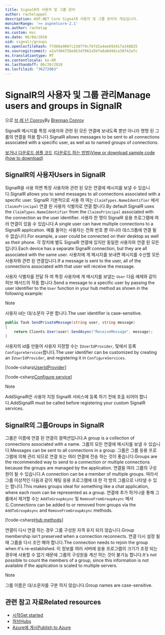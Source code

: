 ```yaml
---
title: SignalR의 사용자 및 그룹 관리
author: rachelappel
description: ASP.NET Core SignalR 사용자 및 그룹 관리의 개요입니다.
monikerRange: '>= aspnetcore-2.1'
ms.author: rachelap
ms.custom: mvc
ms.date: 06/04/2018
uid: signalr/groups
ms.openlocfilehash: f7d60a906fc238f79c76fd2a4ee693417a348825
ms.sourcegitcommit: a1afd04758e663d7062a5bfa8a0d4dca38f42afc
ms.translationtype: MT
ms.contentlocale: ko-KR
ms.lasthandoff: 06/20/2018
ms.locfileid: "36272083"
---
```

# <a name="manage-users-and-groups-in-signalr"></a><span data-ttu-id="3e693-103">SignalR의 사용자 및 그룹 관리</span><span class="sxs-lookup"><span data-stu-id="3e693-103">Manage users and groups in SignalR</span></span>

<span data-ttu-id="3e693-104">으로 [브 레 넌 Conroy](https://github.com/BrennanConroy)</span><span class="sxs-lookup"><span data-stu-id="3e693-104">By [Brennan Conroy](https://github.com/BrennanConroy)</span></span>

<span data-ttu-id="3e693-105">SignalR 메시지를 특정 사용자와 관련 된 모든 연결에 보내도록 뿐만 아니라 명명 된 그룹의 연결을 허용 합니다.</span><span class="sxs-lookup"><span data-stu-id="3e693-105">SignalR allows messages to be sent to all connections associated with a specific user, as well as to named groups of connections.</span></span>

<span data-ttu-id="3e693-106">[보거나 다운로드 샘플 코드](https://github.com/aspnet/Docs/tree/master/aspnetcore/signalr/groups/sample/) [(다운로드 하는 방법)](xref:tutorials/index#how-to-download-a-sample)</span><span class="sxs-lookup"><span data-stu-id="3e693-106">[View or download sample code](https://github.com/aspnet/Docs/tree/master/aspnetcore/signalr/groups/sample/) [(how to download)](xref:tutorials/index#how-to-download-a-sample)</span></span>

## <a name="users-in-signalr"></a><span data-ttu-id="3e693-107">SignalR의 사용자</span><span class="sxs-lookup"><span data-stu-id="3e693-107">Users in SignalR</span></span>

<span data-ttu-id="3e693-108">SignalR을 사용 하면 특정 사용자와 관련 된 모든 연결에 메시지를 보낼 수 있습니다.</span><span class="sxs-lookup"><span data-stu-id="3e693-108">SignalR allows you to send messages to all connections associated with a specific user.</span></span> <span data-ttu-id="3e693-109">SignalR 기본적으로 사용 하 여는 `ClaimTypes.NameIdentifier` 에서 `ClaimsPrincipal` 연결 된 사용자 식별자로 연결 합니다.</span><span class="sxs-lookup"><span data-stu-id="3e693-109">By default SignalR uses the `ClaimTypes.NameIdentifier` from the `ClaimsPrincipal` associated with the connection as the user identifier.</span></span> <span data-ttu-id="3e693-110">사용자 한 명이 SignalR 응용 프로그램에 여러 연결이 있을 수 있습니다.</span><span class="sxs-lookup"><span data-stu-id="3e693-110">A single user can have multiple connections to a SignalR application.</span></span> <span data-ttu-id="3e693-111">예를 들어는 사용자는 전화 번호 뿐 아니라 데스크톱에 연결 될 수 없습니다.</span><span class="sxs-lookup"><span data-stu-id="3e693-111">For example, a user could be connected on their desktop as well as their phone.</span></span> <span data-ttu-id="3e693-112">각 장치에 별도 SignalR 연결에 있지만 동일한 사용자와 연결 된 모든입니다.</span><span class="sxs-lookup"><span data-stu-id="3e693-112">Each device has a separate SignalR connection, but they are all associated with the same user.</span></span> <span data-ttu-id="3e693-113">사용자에 게 메시지를 보내면 메시지를 수신할 모든 사용자와 관련 된 연결입니다.</span><span class="sxs-lookup"><span data-stu-id="3e693-113">If a message is sent to the user, all of the connections associated with that user will receive the message.</span></span>

<span data-ttu-id="3e693-114">사용자 식별자를 전달 하 여 특정 사용자에 게 메시지를 보낼는 `User` 다음 예제와 같이 허브 메서드의 작동 합니다.</span><span class="sxs-lookup"><span data-stu-id="3e693-114">Send a message to a specific user by passing the user identifier to the `User` function in your hub method as shown in the following example:</span></span>

> [!NOTE]
> <span data-ttu-id="3e693-115">사용자 id는 대/소문자 구분 합니다.</span><span class="sxs-lookup"><span data-stu-id="3e693-115">The user identifier is case-sensitive.</span></span>

```csharp
public Task SendPrivateMessage(string user, string message)
{
    return Clients.User(user).SendAsync("ReceiveMessage", message);
}
```

<span data-ttu-id="3e693-116">사용자의 id를 만들어 사용자 지정할 수는 `IUserIdProvider`, 및에서 등록 `ConfigureServices`합니다.</span><span class="sxs-lookup"><span data-stu-id="3e693-116">The user identifier can be customized by creating an `IUserIdProvider`, and registering it in `ConfigureServices`.</span></span>

[!code-csharp[UserIdProvider](groups/sample/customuseridprovider.cs?range=4-10)]

[!code-csharp[Configure service](groups/sample/startup.cs?range=21-22,39-42)]

> [!NOTE]
> <span data-ttu-id="3e693-117">AddSignalR은 사용자 지정 SignalR 서비스에 등록 하기 전에 호출 되어야 합니다.</span><span class="sxs-lookup"><span data-stu-id="3e693-117">AddSignalR must be called before registering your custom SignalR services.</span></span>

## <a name="groups-in-signalr"></a><span data-ttu-id="3e693-118">SignalR의 그룹</span><span class="sxs-lookup"><span data-stu-id="3e693-118">Groups in SignalR</span></span>

<span data-ttu-id="3e693-119">그룹은 이름에 연결 된 연결의 컬렉션입니다.</span><span class="sxs-lookup"><span data-stu-id="3e693-119">A group is a collection of connections associated with a name.</span></span> <span data-ttu-id="3e693-120">그룹의 모든 연결에 메시지를 보낼 수 있습니다.</span><span class="sxs-lookup"><span data-stu-id="3e693-120">Messages can be sent to all connections in a group.</span></span> <span data-ttu-id="3e693-121">그룹은 그룹 응용 프로그램에 의해 관리 되므로 연결 또는 여러 연결에 전송 하는 것이 좋습니다.</span><span class="sxs-lookup"><span data-stu-id="3e693-121">Groups are the recommended way to send to a connection or multiple connections because the groups are managed by the application.</span></span> <span data-ttu-id="3e693-122">연결을 여러 그룹의 구성원이 될 수 있습니다.</span><span class="sxs-lookup"><span data-stu-id="3e693-122">A connection can be a member of multiple groups.</span></span> <span data-ttu-id="3e693-123">따라서 그룹 이상적인 다음과 같이 채팅 응용 프로그램에 대 한 각 방의 그룹으로 나타낼 수 있는 합니다.</span><span class="sxs-lookup"><span data-stu-id="3e693-123">This makes groups ideal for something like a chat application, where each room can be represented as a group.</span></span> <span data-ttu-id="3e693-124">연결에 추가 하거나을 통해 그룹에서 제거할 수는 `AddToGroupAsync` 및 `RemoveFromGroupAsync` 메서드.</span><span class="sxs-lookup"><span data-stu-id="3e693-124">Connections can be added to or removed from groups via the `AddToGroupAsync` and `RemoveFromGroupAsync` methods.</span></span>

[!code-csharp[Hub methods](groups/sample/hubs/chathub.cs?range=15-27)]

<span data-ttu-id="3e693-125">연결이 다시 연결 하는 경우 그룹 구성원 자격 유지 되지 않습니다.</span><span class="sxs-lookup"><span data-stu-id="3e693-125">Group membership isn't preserved when a connection reconnects.</span></span> <span data-ttu-id="3e693-126">연결 다시 설정 될 때 그룹을 다시 조인 해야 합니다.</span><span class="sxs-lookup"><span data-stu-id="3e693-126">The connection needs to rejoin the group when it's re-established.</span></span> <span data-ttu-id="3e693-127">이 정보를 여러 서버에 응용 프로그램의 크기가 조정 되는 경우에 사용할 수 없기 때문에 그룹의 구성원을 계산 하는 것이 불가능 합니다.</span><span class="sxs-lookup"><span data-stu-id="3e693-127">It's not possible to count the members of a group, since this information is not available if the application is scaled to multiple servers.</span></span>

> [!NOTE]
> <span data-ttu-id="3e693-128">그룹 이름은 대/소문자를 구분 하지 않습니다.</span><span class="sxs-lookup"><span data-stu-id="3e693-128">Group names are case-sensitive.</span></span>

## <a name="related-resources"></a><span data-ttu-id="3e693-129">관련 참고 자료</span><span class="sxs-lookup"><span data-stu-id="3e693-129">Related resources</span></span>

* [<span data-ttu-id="3e693-130">시작</span><span class="sxs-lookup"><span data-stu-id="3e693-130">Get started</span></span>](xref:tutorials/signalr)
* [<span data-ttu-id="3e693-131">허브</span><span class="sxs-lookup"><span data-stu-id="3e693-131">Hubs</span></span>](xref:signalr/hubs)
* [<span data-ttu-id="3e693-132">Azure에 게시</span><span class="sxs-lookup"><span data-stu-id="3e693-132">Publish to Azure</span></span>](xref:signalr/publish-to-azure-web-app)
